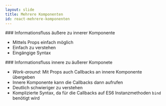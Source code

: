 ```yaml
---
layout: slide
title: Mehrere Komponenten
id: react-mehrere-komponenten
---
```

<section markdown="1">
### Informationsfluss äußere zu innerer Komponente

* Mittels Props einfach möglich
* Einfach zu verstehen
* Eingängige Syntax
</section>

<section markdown="1">
### Informationsfluss innere zu äußerer Komponete

* *Work-around*: Mit Props auch Callbacks an innere Komponente übergeben
* Innere Komponente kann die Callbacks dann aufrufen
* Deutlich schwieriger zu verstehen
* Komplizierte Syntax, da für die Callbacks auf ES6 Instanzmethoden `bind` benötigt wird
</section>
